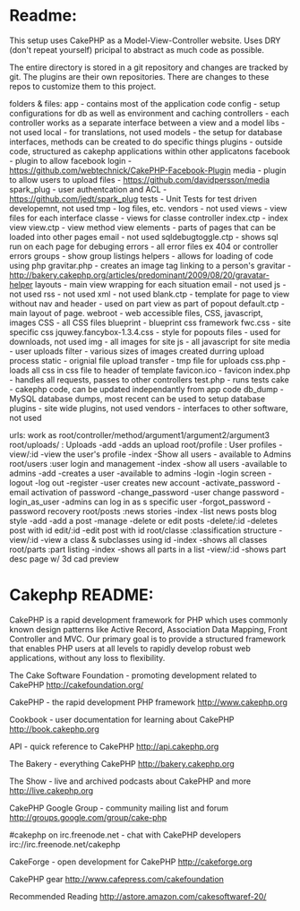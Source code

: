 Readme:
================================================================================
This setup uses CakePHP as a Model-View-Controller website. Uses DRY (don't
repeat yourself) pricipal to abstract as much code as possible.

The entire directory is stored in a git repository and changes are tracked by
git. The plugins are their own repositories. There are changes to these repos to
customize them to this project.

folders & files:
    app - contains most of the application code
        config - setup configurations for db as well as environment and caching
        controllers - each controller works as a separate interface between a
                      view and a model
        libs - not used
        local - for translations, not used
        models - the setup for database interfaces, methods can be created to do
                 specific things
        plugins - outside code, structured as cakephp applications within other
                  applicatons
           facebook - plugin to allow facebook login - https://github.com/webtechnick/CakePHP-Facebook-Plugin
           media - plugin to allow users to upload files - https://github.com/davidpersson/media
           spark_plug - user authentcation and ACL - https://github.com/jedt/spark_plug
        tests - Unit Tests for test driven developemnt, not used
        tmp - log files, etc.
        vendors - not used
        views - view files for each interface
            classe - views for classe controller
                index.ctp - index view
                view.ctp - view method view
            elements - parts of pages that can be loaded into other pages
                email - not used
                sqldebugtoggle.ctp - shows sql run on each page for debuging
            errors - all error files ex 404 or controller errors
            groups - show group listings
            helpers - allows for loading of code using php
                gravitar.php - creates an image tag linking to a person's
                               gravitar - 
                               http://bakery.cakephp.org/articles/predominant/2009/08/20/gravatar-helper
            layouts - main view wrapping for each situation
                email - not used
                js - not used
                rss - not used
                xml - not used
                blank.ctp - template for page to view without nav and header -
                            used on part view as part of popout
               default.ctp - main layout of page.
        webroot - web accessible files, CSS, javascript, images
            CSS - all CSS files
                blueprint - blueprint css framework
                fwc.css - site specific css
                jquwey.fancybox-1.3.4.css - style for popouts
            files - used for downloads, not used
            img - all images for site
            js - all javascript for site
            media - user uploads
               filter - various sizes of images created durring upload process
               static - orignial file upload
               transfer - tmp file for uploads
            css.php - loads all css in css file to header of template
            favicon.ico - favicon
            index.php - handles all requests, passes to other controllers
            test.php - runs tests
    cake - cakephp code, can be updated independantly from app code
    db_dump - MySQL database dumps, most recent can be used to setup database
    plugins - site wide plugins, not used
    vendors - interfaces to other software, not used 

urls: work as root/controller/method/argument1/argument2/argument3
    root/uploads/ : Uploads
        -add 
            -adds an upload
    root/profile : User profiles
        -view/:id 
            -view the user's profile
        -index 
            -Show all users - available to Admins
    root/users :user login and management
        -index
            -show all users -available to admins
        -add
            -creates a user -available to admins
        -login
            -login screen
        -logout
            -log out
        -register
            -user creates new account
        -activate_password
            -email activation of password
        -change_password
            -user change password
        -login_as_user
            -admins can log in as s specific user
        -forgot_password
            -password recovery
    root/posts :news stories
        -index
            -list news posts blog style
        -add
            -add a post
        -manage
            -delete or edit posts
        -delete/:id
            -deletes post with id
        edit/:id
            -edit post with id
    root/classe :classification structure
        -view/:id
            -view a class & subclasses using id
        -index
            -shows all classes
    root/parts :part listing
        -index
            -shows all parts in a list
        -view/:id 
            -shows part desc page w/ 3d cad preview




Cakephp README:
================================================================================
CakePHP is a rapid development framework for PHP which uses commonly known
design patterns like Active Record, Association Data Mapping, Front Controller
and MVC. Our primary goal is to provide a structured framework that enables PHP
users at all levels to rapidly develop robust web applications, without any loss
to flexibility.

The Cake Software Foundation - promoting development related to CakePHP
http://cakefoundation.org/

CakePHP - the rapid development PHP framework http://www.cakephp.org

Cookbook - user documentation for learning about CakePHP http://book.cakephp.org

API - quick reference to CakePHP http://api.cakephp.org

The Bakery - everything CakePHP http://bakery.cakephp.org

The Show - live and archived podcasts about CakePHP and more
http://live.cakephp.org

CakePHP Google Group - community mailing list and forum
http://groups.google.com/group/cake-php

#cakephp on irc.freenode.net - chat with CakePHP developers
irc://irc.freenode.net/cakephp

CakeForge - open development for CakePHP http://cakeforge.org

CakePHP gear http://www.cafepress.com/cakefoundation

Recommended Reading http://astore.amazon.com/cakesoftwaref-20/
